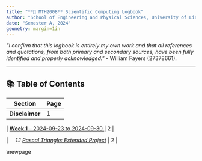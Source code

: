 ```yaml
---
title: "**📖 MTH2008** Scientific Computing Logbook"
author: "School of Engineering and Physical Sciences, University of Lincoln"
date: "Semester A, 2024"
geometry: margin=1in
---
```


*"I confirm that this logbook is entirely my own work and that all references and quotations, from both primary and secondary sources, have been fully identified and properly acknowledged."* - William Fayers (27378661).

---

## 📚 Table of Contents

| **Section**                                                                 | **Page** |
|-----------------------------------------------------------------------------|----------|
| **Disclaimer**                                                              | 1        |

| [**Week 1** – 2024-09-23 to 2024-09-30 ](#week-1-2024-09-23-to-2024-09-30) | 2        |





| &nbsp;&nbsp;&nbsp;&nbsp;*1.1 [Pascal Triangle: Extended Project](#pascal-triangle-extended-project)* | 2        |





\newpage

